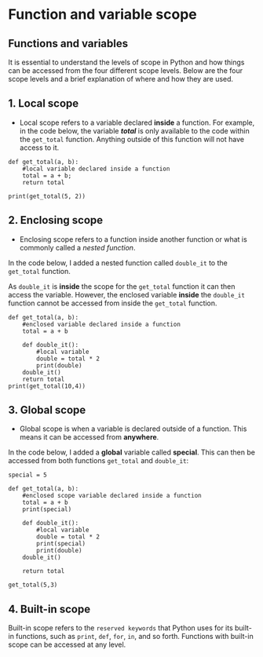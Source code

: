 # Function and variable scope

## Functions and variables
It is essential to understand the levels of scope in Python and how things can be accessed from the four different scope levels. Below are the four scope levels and a brief explanation of where and how they are used.

## 1. Local scope 

- Local scope refers to a variable declared **inside** a function. For example, in the code below, the variable **_total_** is only available to the code within the ``get_total`` function. Anything outside of this function will not have access to it.

```
def get_total(a, b):
    #local variable declared inside a function
    total = a + b;
    return total

print(get_total(5, 2))
```






## 2.  Enclosing scope

- Enclosing scope refers to a function inside another function or what is commonly called a _nested function_. 

In the code below, I added a nested function called ``double_it`` to the ``get_total`` function. 

As ``double_it`` is **inside** the scope for the ``get_total`` function it can then access the variable. However, the enclosed variable **inside** the ``double_it`` function cannot be accessed from inside the ``get_total`` function.

```
def get_total(a, b):
    #enclosed variable declared inside a function
    total = a + b

    def double_it():
        #local variable
        double = total * 2
        print(double)
    double_it()
    return total
print(get_total(10,4))

```





## 3. Global scope

- Global scope is when a variable is declared outside of a function. This means it can be accessed from **anywhere**. 

In the code below, I  added a **global** variable called **special**. This can then be accessed from both functions ``get_total`` and ``double_it``:

```
special = 5

def get_total(a, b):
    #enclosed scope variable declared inside a function
    total = a + b
    print(special)

    def double_it():
        #local variable
        double = total * 2
        print(special)
        print(double)
    double_it()

    return total

get_total(5,3)

```

## 4. Built-in scope
Built-in scope refers to the ``reserved keywords`` that Python uses for its built-in functions, such as ``print``, ``def``, ``for``, ``in``, and so forth.  Functions with built-in scope can be accessed at any level.
